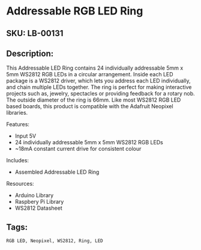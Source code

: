 # Addressable RGB LED Ring

## SKU: LB-00131

## Description:

This Addressable LED Ring contains 24 individually addressable 5mm x 5mm WS2812 RGB LEDs in a circular arrangement.
Inside each LED package is a WS2812 driver, which lets you address each LED individually, and chain multiple LEDs together.
The ring is perfect for making interactive projects such as, jewelry, spectacles or providing feedback for a rotary nob.
The outside diameter of the ring is 66mm. Like most WS2812 RGB LED based boards, this product is compatible with the Adafruit Neopixel libraries. 


Features: 

- Input 5V
- 24 individually addressable 5mm x 5mm WS2812 RGB LEDs
- ~18mA constant current drive for consistent colour

Includes: 

- Assembled Addressable LED Ring

Resources:

 - Arduino Library
 - Raspbery Pi Library
 - WS2812 Datasheet


## Tags:

``RGB LED, Neopixel, WS2812, Ring, LED``
